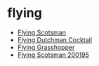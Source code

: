# flying

 * [Flying Scotsman](../../index/f/flying-scotsman-200195.json)
 * [Flying Dutchman Cocktail](../../index/f/flying-dutchman-cocktail.json)
 * [Flying Grasshopper](../../index/f/flying-grasshopper.json)
 * [Flying Scotsman 200195](../../index/f/flying-scotsman-200195.json)
